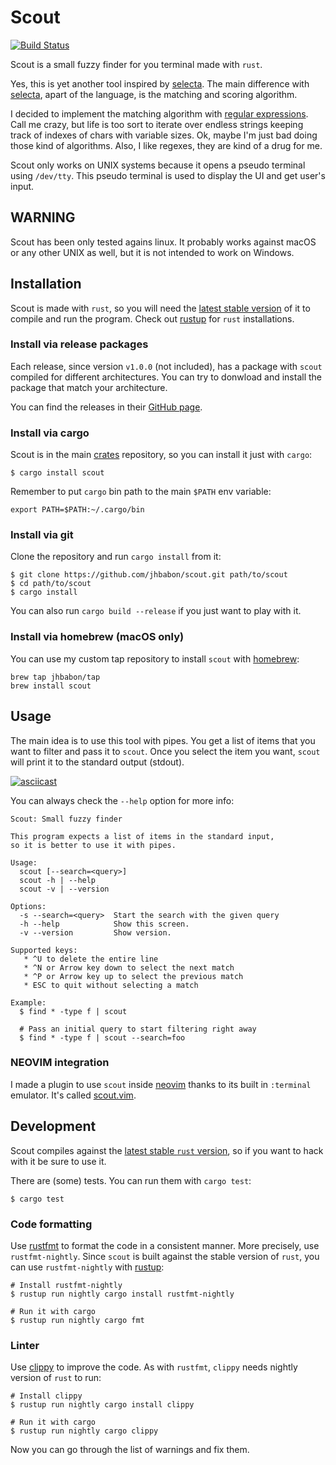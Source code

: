 # Scout

[![Build Status](https://travis-ci.org/jhbabon/scout.svg?branch=master)](https://travis-ci.org/jhbabon/scout)

Scout is a small fuzzy finder for you terminal made with `rust`.

Yes, this is yet another tool inspired by [selecta][]. The main difference with
[selecta][], apart of the language, is the matching and scoring algorithm.

I decided to implement the matching algorithm with [regular expressions][]. Call me
crazy, but life is too sort to iterate over endless strings keeping track of
indexes of chars with variable sizes. Ok, maybe I'm just bad doing those kind of
algorithms. Also, I like regexes, they are kind of a drug for me.

Scout only works on UNIX systems because it opens a pseudo terminal using
`/dev/tty`. This pseudo terminal is used to display the UI and get user's input.

## WARNING

Scout has been only tested agains linux. It probably works against macOS or
any other UNIX as well, but it is not intended to work on Windows.

## Installation

Scout is made with `rust`, so you will need the [latest stable version][rust-stable]
of it to compile and run the program. Check out [rustup][] for `rust`
installations.

### Install via release packages

Each release, since version `v1.0.0` (not included), has a package with `scout`
compiled for different architectures. You can try to donwload and install the
package that match your architecture.

You can find the releases in their [GitHub page][github-releases].

### Install via cargo

Scout is in the main [crates][] repository, so you can install it just with `cargo`:

```
$ cargo install scout
```

Remember to put `cargo` bin path to the main `$PATH` env variable:

```
export PATH=$PATH:~/.cargo/bin
```

### Install via git

Clone the repository and run `cargo install` from it:

```
$ git clone https://github.com/jhbabon/scout.git path/to/scout
$ cd path/to/scout
$ cargo install
```

You can also run `cargo build --release` if you just want to play with it.

### Install via homebrew (macOS only)

You can use my custom tap repository to install `scout` with
[homebrew](https://brew.sh):

```
brew tap jhbabon/tap
brew install scout
```

## Usage

The main idea is to use this tool with pipes. You get a list of items that you
want to filter and pass it to `scout`. Once you select the item you want,
`scout` will print it to the standard output (stdout).

[![asciicast](https://asciinema.org/a/fvECsB78XDQtT8raN083wpcPg.png)](https://asciinema.org/a/fvECsB78XDQtT8raN083wpcPg)

You can always check the `--help` option for more info:

```
Scout: Small fuzzy finder

This program expects a list of items in the standard input,
so it is better to use it with pipes.

Usage:
  scout [--search=<query>]
  scout -h | --help
  scout -v | --version

Options:
  -s --search=<query>  Start the search with the given query
  -h --help            Show this screen.
  -v --version         Show version.

Supported keys:
   * ^U to delete the entire line
   * ^N or Arrow key down to select the next match
   * ^P or Arrow key up to select the previous match
   * ESC to quit without selecting a match

Example:
  $ find * -type f | scout

  # Pass an initial query to start filtering right away
  $ find * -type f | scout --search=foo
```

### NEOVIM integration

I made a plugin to use `scout` inside [neovim][] thanks to its built in
`:terminal` emulator. It's called [scout.vim][].

## Development

Scout compiles against the [latest stable `rust` version][rust-stable],
so if you want to hack with it be sure to use it.

There are (some) tests. You can run them with `cargo test`:

```
$ cargo test
```

### Code formatting

Use [rustfmt][] to format the code in a consistent manner. More precisely, use
`rustfmt-nightly`. Since `scout` is built against the stable version of `rust`,
you can use `rustfmt-nightly` with [rustup][]:

```
# Install rustfmt-nightly
$ rustup run nightly cargo install rustfmt-nightly

# Run it with cargo
$ rustup run nightly cargo fmt
```

### Linter

Use [clippy][] to improve the code. As with `rustfmt`, `clippy` needs nightly
version of `rust` to run:

```
# Install clippy
$ rustup run nightly cargo install clippy

# Run it with cargo
$ rustup run nightly cargo clippy
```

Now you can go through the list of warnings and fix them.

[selecta]: https://github.com/garybernhardt/selecta
[regular expressions]: http://blog.amjith.com/fuzzyfinder-in-10-lines-of-python
[rust-stable]: https://www.rust-lang.org/downloads.html
[crates]: https://crates.io/crates/scout
[neovim]: https://neovim.io/
[rustfmt]: https://github.com/rust-lang-nursery/rustfmt
[rustup]: https://www.rustup.rs/
[scout.vim]: https://github.com/jhbabon/scout.vim
[clippy]: https://github.com/Manishearth/rust-clippy
[github-releases]: https://github.com/jhbabon/scout/releases

